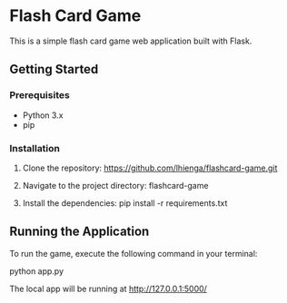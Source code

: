 # Flash Card Game

This is a simple flash card game web application built with Flask.

## Getting Started

### Prerequisites
- Python 3.x
- pip

### Installation

1. Clone the repository:
https://github.com/lhienga/flashcard-game.git

2. Navigate to the project directory:
flashcard-game

3. Install the dependencies:
pip install -r requirements.txt


## Running the Application

To run the game, execute the following command in your terminal:

python app.py

The local app will be running at http://127.0.0.1:5000/
